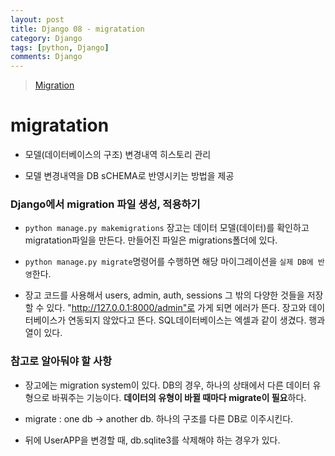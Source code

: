 ```yaml
---
layout: post
title: Django 08 - migratation
category: Django
tags: [python, Django]
comments: Django
---
```


> [Migration](https://wayhome25.github.io/django/2017/03/20/django-ep6-migrations/)

# migratation

- 모델(데이터베이스의 구조) 변경내역 히스토리 관리

- 모델 변경내역을 DB sCHEMA로 반영시키는 방법을 제공

### Django에서 migration 파일 생성, 적용하기

- `python manage.py makemigrations` 장고는 데이터 모델(데이터)를 확인하고 migratation파일을 만든다. 만들어진 파일은 migrations폴더에 있다.

- `python manage.py migrate`명령어를 수행하면 해당 마이그레이션을 `실제 DB에 반영`한다.

- 장고 코드를 사용해서 users, admin, auth, sessions 그 밖의 다양한 것들을 저장할 수 있다. "http://127.0.0.1:8000/admin"로 가게 되면 에러가 뜬다. 장고와 데이터베이스가 연동되지 않았다고 뜬다. SQL데이터베이스는 엑셀과 같이 생겼다. 행과 열이 있다. 

### 참고로 알아둬야 할 사항

- 장고에는 migration system이 있다. DB의 경우, 하나의 상태에서 다른 데이터 유형으로 바꿔주는 기능이다. **데이터의 유형이 바뀔 때마다 migrate이 필요**하다.

- migrate : one db -> another db. 하나의 구조를 다른 DB로 이주시킨다.

- 뒤에 UserAPP을 변경할 때, db.sqlite3를 삭제해야 하는 경우가 있다.
